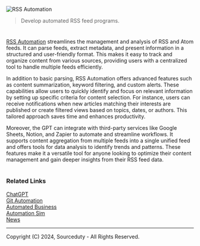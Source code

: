 ![RSS Automation](https://github.com/user-attachments/assets/1aab368b-acfd-44ef-9741-f07d70fafd73)

> Develop automated RSS feed programs.

#

[RSS Automation](https://chatgpt.com/g/g-odqr9Hn1w-rss-automation) streamlines the management and analysis of RSS and Atom feeds. It can parse feeds, extract metadata, and present information in a structured and user-friendly format. This makes it easy to track and organize content from various sources, providing users with a centralized tool to handle multiple feeds efficiently.

In addition to basic parsing, RSS Automation offers advanced features such as content summarization, keyword filtering, and custom alerts. These capabilities allow users to quickly identify and focus on relevant information by setting up specific criteria for content selection. For instance, users can receive notifications when new articles matching their interests are published or create filtered views based on topics, dates, or authors. This tailored approach saves time and enhances productivity.

Moreover, the GPT can integrate with third-party services like Google Sheets, Notion, and Zapier to automate and streamline workflows. It supports content aggregation from multiple feeds into a single unified feed and offers tools for data analysis to identify trends and patterns. These features make it a versatile tool for anyone looking to optimize their content management and gain deeper insights from their RSS feed data.

#
### Related Links

[ChatGPT](https://github.com/sourceduty/ChatGPT)
<br>
[Git Automation](https://github.com/sourceduty/Git_Automation)
<br>
[Automated Business](https://github.com/sourceduty/Automated_Business)
<br>
[Automation Sim](https://github.com/sourceduty/Automation_Sim)
<br>
[News](https://github.com/sourceduty/News)

***
Copyright (C) 2024, Sourceduty - All Rights Reserved.
